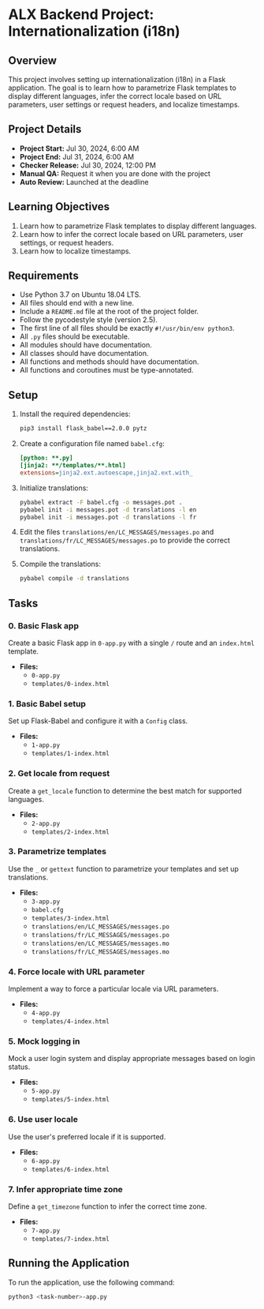 # ALX Backend Project: Internationalization (i18n)

## Overview

This project involves setting up internationalization (i18n) in a Flask application. The goal is to learn how to parametrize Flask templates to display different languages, infer the correct locale based on URL parameters, user settings or request headers, and localize timestamps.

## Project Details

- **Project Start:** Jul 30, 2024, 6:00 AM
- **Project End:** Jul 31, 2024, 6:00 AM
- **Checker Release:** Jul 30, 2024, 12:00 PM
- **Manual QA:** Request it when you are done with the project
- **Auto Review:** Launched at the deadline

## Learning Objectives

1. Learn how to parametrize Flask templates to display different languages.
2. Learn how to infer the correct locale based on URL parameters, user settings, or request headers.
3. Learn how to localize timestamps.

## Requirements

- Use Python 3.7 on Ubuntu 18.04 LTS.
- All files should end with a new line.
- Include a `README.md` file at the root of the project folder.
- Follow the pycodestyle style (version 2.5).
- The first line of all files should be exactly `#!/usr/bin/env python3`.
- All `.py` files should be executable.
- All modules should have documentation.
- All classes should have documentation.
- All functions and methods should have documentation.
- All functions and coroutines must be type-annotated.

## Setup

1. Install the required dependencies:

    ```bash
    pip3 install flask_babel==2.0.0 pytz
    ```

2. Create a configuration file named `babel.cfg`:

    ```ini
    [python: **.py]
    [jinja2: **/templates/**.html]
    extensions=jinja2.ext.autoescape,jinja2.ext.with_
    ```

3. Initialize translations:

    ```bash
    pybabel extract -F babel.cfg -o messages.pot .
    pybabel init -i messages.pot -d translations -l en
    pybabel init -i messages.pot -d translations -l fr
    ```

4. Edit the files `translations/en/LC_MESSAGES/messages.po` and `translations/fr/LC_MESSAGES/messages.po` to provide the correct translations.

5. Compile the translations:

    ```bash
    pybabel compile -d translations
    ```

## Tasks

### 0. Basic Flask app

Create a basic Flask app in `0-app.py` with a single `/` route and an `index.html` template.

- **Files:**
  - `0-app.py`
  - `templates/0-index.html`

### 1. Basic Babel setup

Set up Flask-Babel and configure it with a `Config` class.

- **Files:**
  - `1-app.py`
  - `templates/1-index.html`

### 2. Get locale from request

Create a `get_locale` function to determine the best match for supported languages.

- **Files:**
  - `2-app.py`
  - `templates/2-index.html`

### 3. Parametrize templates

Use the `_` or `gettext` function to parametrize your templates and set up translations.

- **Files:**
  - `3-app.py`
  - `babel.cfg`
  - `templates/3-index.html`
  - `translations/en/LC_MESSAGES/messages.po`
  - `translations/fr/LC_MESSAGES/messages.po`
  - `translations/en/LC_MESSAGES/messages.mo`
  - `translations/fr/LC_MESSAGES/messages.mo`

### 4. Force locale with URL parameter

Implement a way to force a particular locale via URL parameters.

- **Files:**
  - `4-app.py`
  - `templates/4-index.html`

### 5. Mock logging in

Mock a user login system and display appropriate messages based on login status.

- **Files:**
  - `5-app.py`
  - `templates/5-index.html`

### 6. Use user locale

Use the user's preferred locale if it is supported.

- **Files:**
  - `6-app.py`
  - `templates/6-index.html`

### 7. Infer appropriate time zone

Define a `get_timezone` function to infer the correct time zone.

- **Files:**
  - `7-app.py`
  - `templates/7-index.html`

## Running the Application

To run the application, use the following command:

```bash
python3 <task-number>-app.py
